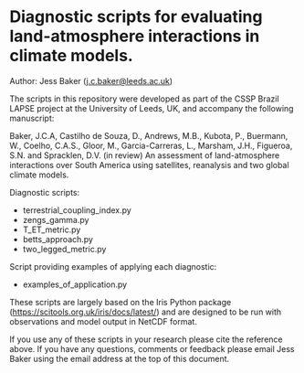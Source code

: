 # Diagnostic scripts for evaluating land-atmosphere interactions in climate models. 

Author: Jess Baker (j.c.baker@leeds.ac.uk) 

The scripts in this repository were developed as part of the CSSP Brazil LAPSE project at the University of Leeds, UK, and accompany the following manuscript:

Baker, J.C.A, Castilho de Souza, D., Andrews, M.B., Kubota, P., Buermann, W., Coelho, C.A.S., Gloor, M., Garcia-Carreras, L., Marsham, J.H., Figueroa, S.N. and Spracklen, D.V. (in review) An assessment of land-atmosphere interactions over South America using satellites, reanalysis and two global climate models.

Diagnostic scripts:
- terrestrial_coupling_index.py
- zengs_gamma.py
- T_ET_metric.py
- betts_approach.py
- two_legged_metric.py

Script providing examples of applying each diagnostic:
- examples_of_application.py

These scripts are largely based on the Iris Python package (https://scitools.org.uk/iris/docs/latest/) and are designed to be run with observations and model output in NetCDF format.

If you use any of these scripts in your research please cite the reference above. If you have any questions, comments or feedback please email Jess Baker using the email address at the top of this document. 
